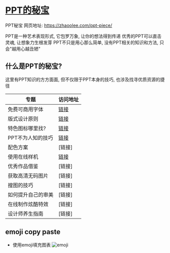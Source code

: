 # [PPT的秘宝](https://zhaoolee.com/ppt-piece/)

PPT秘宝 网页地址: https://zhaoolee.com/ppt-piece/

PPT是一种艺术表现形式, 它包罗万象, 让你的想法得到传递
优秀的PPT可以直击灵魂, 让想象力生根发芽
PPT不只是用心那么简单, 没有PPT相关的知识和方法, 只会"越用心越丑陋" 

## 什么是PPT的秘宝?

这里有PPT知识的方方面面, 但不仅限于PPT本身的技巧, 也涉及找寻优质资源的捷径

| 专题 | 访问地址 |
| --- | --- |
| 免费可商用字体 | [链接](https://zhaoolee.com/ppt-piece/free_font/) |
| 版式设计原则 | [链接](https://zhaoolee.com/ppt-piece/design/) |
| 特色图标哪里找? | [链接](https://zhaoolee.com/ppt-piece/icon/) |
| PPT不为人知的技巧 | [链接]((https://zhaoolee.com/ppt-piece/emoji_copy_paste/)) |
| 配色方案 | [链接] |
| 使用在线样机 | [链接](https://zhaoolee.com/ppt-piece/yangji/) |
| 优秀作品借鉴 | [链接] |
| 获取高清无码图片 | [链接] |
| 搜图的技巧 | [链接] |
| 如何提升自己的审美 | [链接] |
| 在线制作炫酷特效 | [链接] |
| 设计师养生指南 | [链接] |


## emoji copy paste

- 使用emoji填充图表
![emoji](https://user-images.githubusercontent.com/15868458/69109258-289c2680-0ab2-11ea-9b21-1f7d73758221.gif)
